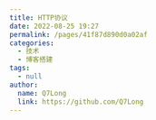 ```yaml
---
title: HTTP协议
date: 2022-08-25 19:27
permalink: /pages/41f87d890d0a02af
categories:
  - 技术
  - 博客搭建
tags:
  - null
author:
  name: Q7Long
  link: https://github.com/Q7Long
---
```

